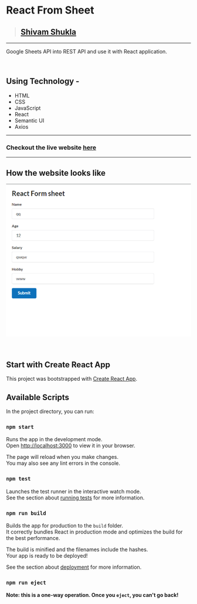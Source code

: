 # React From Sheet

> ## [Shivam Shukla](https://ishivamshukla.in)



---

Google Sheets API into REST API and use it with React application.

<br/>

## Using Technology -
 - HTML
-  CSS
-  JavaScript
-  React
-  Semantic UI
- Axios


---

### Checkout the live website [here]()

---

## How the website looks like

![Desktop](./src/assets/react-form.png)

</br>

## Start with Create React App

This project was bootstrapped with [Create React App](https://github.com/facebook/create-react-app).

## Available Scripts

In the project directory, you can run:

### `npm start`

Runs the app in the development mode.\
Open [http://localhost:3000](http://localhost:3000) to view it in your browser.

The page will reload when you make changes.\
You may also see any lint errors in the console.

### `npm test`

Launches the test runner in the interactive watch mode.\
See the section about [running tests](https://facebook.github.io/create-react-app/docs/running-tests) for more information.

### `npm run build`

Builds the app for production to the `build` folder.\
It correctly bundles React in production mode and optimizes the build for the best performance.

The build is minified and the filenames include the hashes.\
Your app is ready to be deployed!

See the section about [deployment](https://facebook.github.io/create-react-app/docs/deployment) for more information.

### `npm run eject`

**Note: this is a one-way operation. Once you `eject`, you can't go back!**